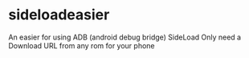 # sideloadeasier

An easier for using ADB (android debug bridge) SideLoad
Only need a Download URL from any rom for your phone
